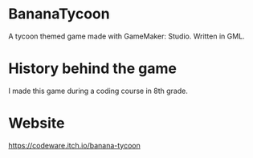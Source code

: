 # BananaTycoon
A tycoon themed game made with GameMaker: Studio. Written in GML.

# History behind the game
I made this game during a coding course in 8th grade.

# Website
https://codeware.itch.io/banana-tycoon
